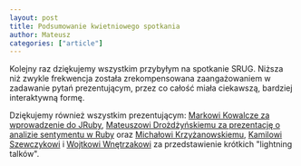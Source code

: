 ```yaml
---
layout: post
title: Podsumowanie kwietniowego spotkania
author: Mateusz
categories: ["article"]
---
```


Kolejny raz dziękujemy wszystkim przybyłym na spotkanie SRUG. Niższa niż
zwykle frekwencja została zrekompensowana zaangażowaniem w zadawanie
pytań prezentującym, przez co całość miała ciekawszą, bardziej
interaktywną formę.

Dziękujemy również wszystkim prezentującym: [Markowi Kowalcze za
wprowadzenie do JRuby](http://kowal.github.com/srug-jruby/), [Mateuszowi
Drożdżyńskiemu za prezentację o analizie sentymentu w
Ruby](/assets/mateusz-drozdzynski-sentiment-analysis-in-ruby.pdf)
oraz [Michałowi
Krzyżanowskiemu](/assets/michal-krzyzanowski-pow.pdf),
[Kamilowi
Szewczykowi](/assets/kamil-szewczyk-devmeetings-pl.pdf) i
[Wojtkowi
Wnętrzakowi](/assets/wojciech-wnetrzak-winnie-cloud.pdf)
za przedstawienie krótkich "lightning talków".
